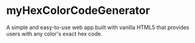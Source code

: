 # myHexColorCodeGenerator
A simple and easy-to-use web app built with vanilla HTML5 that provides users with any color's exact hex code.
